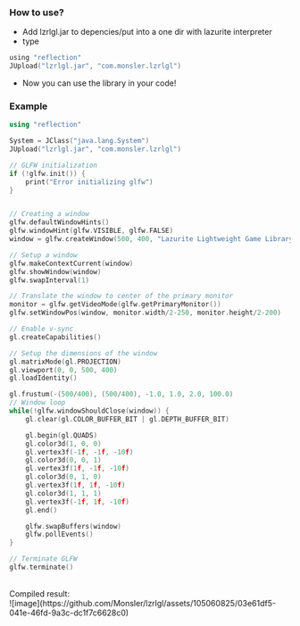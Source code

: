 ### How to use?
+ Add lzrlgl.jar to depencies/put into a one dir with lazurite interpreter
+ type
```lua
using "reflection"
JUpload("lzrlgl.jar", "com.monsler.lzrlgl")
```
+ Now you can use the library in your code!
### Example
```cpp
using "reflection"

System = JClass("java.lang.System")
JUpload("lzrlgl.jar", "com.monsler.lzrlgl")

// GLFW initialization
if (!glfw.init()) {
    print("Error initializing glfw")
}


// Creating a window
glfw.defaultWindowHints()
glfw.windowHint(glfw.VISIBLE, glfw.FALSE)
window = glfw.createWindow(500, 400, "Lazurite Lightweight Game Library")

// Setup a window
glfw.makeContextCurrent(window)
glfw.showWindow(window)
glfw.swapInterval(1)

// Translate the window to center of the primary monitor
monitor = glfw.getVideoMode(glfw.getPrimaryMonitor())
glfw.setWindowPos(window, monitor.width/2-250, monitor.height/2-200)

// Enable v-sync
gl.createCapabilities()

// Setup the dimensions of the window
gl.matrixMode(gl.PROJECTION)
gl.viewport(0, 0, 500, 400)
gl.loadIdentity()

gl.frustum(-(500/400), (500/400), -1.0, 1.0, 2.0, 100.0)
// Window loop
while(!glfw.windowShouldClose(window)) {
    gl.clear(gl.COLOR_BUFFER_BIT | gl.DEPTH_BUFFER_BIT)

    gl.begin(gl.QUADS)
    gl.color3d(1, 0, 0)
    gl.vertex3f(-1f, -1f, -10f)
    gl.color3d(0, 0, 1)
    gl.vertex3f(1f, -1f, -10f)
    gl.color3d(0, 1, 0)
    gl.vertex3f(1f, 1f, -10f)
    gl.color3d(1, 1, 1)
    gl.vertex3f(-1f, 1f, -10f)
    gl.end()

    glfw.swapBuffers(window)
    glfw.pollEvents()
}

// Terminate GLFW
glfw.terminate()
```
<br>
Compiled result:<br>
![image](https://github.com/Monsler/lzrlgl/assets/105060825/03e61df5-041e-46fd-9a3c-dc1f7c6628c0)

